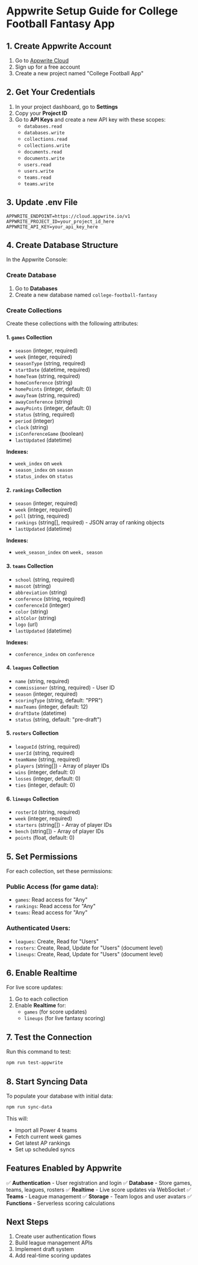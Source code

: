 # Appwrite Setup Guide for College Football Fantasy App

## 1. Create Appwrite Account

1. Go to [Appwrite Cloud](https://cloud.appwrite.io)
2. Sign up for a free account
3. Create a new project named "College Football App"

## 2. Get Your Credentials

1. In your project dashboard, go to **Settings**
2. Copy your **Project ID**
3. Go to **API Keys** and create a new API key with these scopes:
   - `databases.read`
   - `databases.write`
   - `collections.read`
   - `collections.write`
   - `documents.read`
   - `documents.write`
   - `users.read`
   - `users.write`
   - `teams.read`
   - `teams.write`

## 3. Update .env File

```env
APPWRITE_ENDPOINT=https://cloud.appwrite.io/v1
APPWRITE_PROJECT_ID=your_project_id_here
APPWRITE_API_KEY=your_api_key_here
```

## 4. Create Database Structure

In the Appwrite Console:

### Create Database
1. Go to **Databases**
2. Create a new database named `college-football-fantasy`

### Create Collections

Create these collections with the following attributes:

#### 1. `games` Collection
- `season` (integer, required)
- `week` (integer, required)
- `seasonType` (string, required)
- `startDate` (datetime, required)
- `homeTeam` (string, required)
- `homeConference` (string)
- `homePoints` (integer, default: 0)
- `awayTeam` (string, required)
- `awayConference` (string)
- `awayPoints` (integer, default: 0)
- `status` (string, required)
- `period` (integer)
- `clock` (string)
- `isConferenceGame` (boolean)
- `lastUpdated` (datetime)

**Indexes:**
- `week_index` on `week`
- `season_index` on `season`
- `status_index` on `status`

#### 2. `rankings` Collection
- `season` (integer, required)
- `week` (integer, required)
- `poll` (string, required)
- `rankings` (string[], required) - JSON array of ranking objects
- `lastUpdated` (datetime)

**Indexes:**
- `week_season_index` on `week, season`

#### 3. `teams` Collection
- `school` (string, required)
- `mascot` (string)
- `abbreviation` (string)
- `conference` (string, required)
- `conferenceId` (integer)
- `color` (string)
- `altColor` (string)
- `logo` (url)
- `lastUpdated` (datetime)

**Indexes:**
- `conference_index` on `conference`

#### 4. `leagues` Collection
- `name` (string, required)
- `commissioner` (string, required) - User ID
- `season` (integer, required)
- `scoringType` (string, default: "PPR")
- `maxTeams` (integer, default: 12)
- `draftDate` (datetime)
- `status` (string, default: "pre-draft")

#### 5. `rosters` Collection
- `leagueId` (string, required)
- `userId` (string, required)
- `teamName` (string, required)
- `players` (string[]) - Array of player IDs
- `wins` (integer, default: 0)
- `losses` (integer, default: 0)
- `ties` (integer, default: 0)

#### 6. `lineups` Collection
- `rosterId` (string, required)
- `week` (integer, required)
- `starters` (string[]) - Array of player IDs
- `bench` (string[]) - Array of player IDs
- `points` (float, default: 0)

## 5. Set Permissions

For each collection, set these permissions:

### Public Access (for game data):
- `games`: Read access for "Any"
- `rankings`: Read access for "Any"
- `teams`: Read access for "Any"

### Authenticated Users:
- `leagues`: Create, Read for "Users"
- `rosters`: Create, Read, Update for "Users" (document level)
- `lineups`: Create, Read, Update for "Users" (document level)

## 6. Enable Realtime

For live score updates:
1. Go to each collection
2. Enable **Realtime** for:
   - `games` (for score updates)
   - `lineups` (for live fantasy scoring)

## 7. Test the Connection

Run this command to test:
```bash
npm run test-appwrite
```

## 8. Start Syncing Data

To populate your database with initial data:
```bash
npm run sync-data
```

This will:
- Import all Power 4 teams
- Fetch current week games
- Get latest AP rankings
- Set up scheduled syncs

## Features Enabled by Appwrite

✅ **Authentication** - User registration and login
✅ **Database** - Store games, teams, leagues, rosters
✅ **Realtime** - Live score updates via WebSocket
✅ **Teams** - League management
✅ **Storage** - Team logos and user avatars
✅ **Functions** - Serverless scoring calculations

## Next Steps

1. Create user authentication flows
2. Build league management APIs
3. Implement draft system
4. Add real-time scoring updates